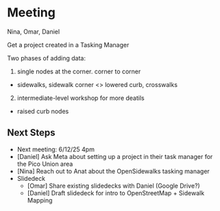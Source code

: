 # Meeting

Nina, Omar, Daniel

Get a project created in a Tasking Manager

Two phases of adding data:
1. single nodes at the corner.  corner to corner
  - sidewalks, sidewalk corner <> lowered curb, crosswalks
2. intermediate-level workshop for more deatils
  - raised curb nodes

## Next Steps

- Next meeting: 6/12/25 4pm
- [Daniel] Ask Meta about setting up a project in their task manager for the Pico Union area 
- [Nina] Reach out to Anat about the OpenSidewalks tasking manager
- Slidedeck
  - [Omar] Share existing slidedecks with Daniel (Google Drive?)
  - [Daniel] Draft slidedeck for intro to OpenStreetMap + Sidewalk Mapping

